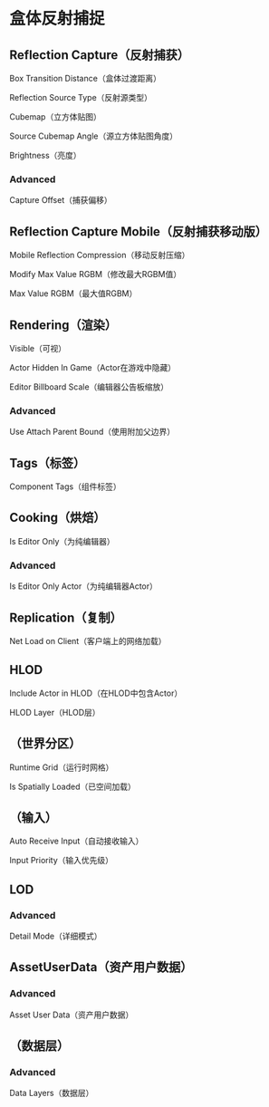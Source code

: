 # 盒体反射捕捉
## <b>Reflection Capture（反射捕获）</b>
Box Transition Distance（盒体过渡距离）
> 

Reflection Source Type（反射源类型）
> 

Cubemap（立方体贴图）
> 

Source Cubemap Angle（源立方体贴图角度）
> 

Brightness（亮度）
> 

### Advanced
Capture Offset（捕获偏移）
> 

## <b>Reflection Capture Mobile（反射捕获移动版）</b>
Mobile Reflection Compression（移动反射压缩）
> 

Modify Max Value RGBM（修改最大RGBM值）
> 

Max Value RGBM（最大值RGBM）
> 

## <b>Rendering（渲染）</b>
Visible（可视）
> 

Actor Hidden In Game（Actor在游戏中隐藏）
> 

Editor Billboard Scale（编辑器公告板缩放）
> 

### Advanced
Use Attach Parent Bound（使用附加父边界）
> 

## <b>Tags（标签）</b>
Component Tags（组件标签）
> 

## <b>Cooking（烘焙）</b>
Is Editor Only（为纯编辑器）
> 

### Advanced
Is Editor Only Actor（为纯编辑器Actor）
> 

## <b>Replication（复制）</b>
Net Load on Client（客户端上的网络加载）
> 

## <b>HLOD</b>
Include Actor in HLOD（在HLOD中包含Actor）
> 

HLOD Layer（HLOD层）
> 

## <b>（世界分区）</b>
Runtime Grid（运行时网格）
> 

Is Spatially Loaded（已空间加载）
> 

## <b>（输入）</b>
Auto Receive Input（自动接收输入）
> 

Input Priority（输入优先级）
> 

## <b>LOD</b>
### Advanced
Detail Mode（详细模式）
> 

## <b>AssetUserData（资产用户数据）</b>
### Advanced
Asset User Data（资产用户数据）
> 

## <b>（数据层）</b>
### Advanced
Data Layers（数据层）
> 
